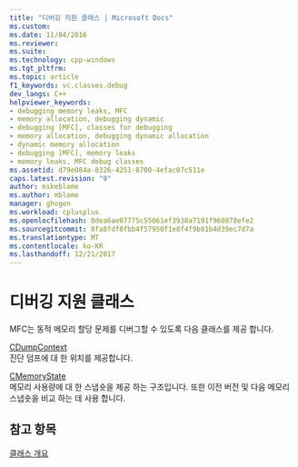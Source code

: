 ```yaml
---
title: "디버깅 지원 클래스 | Microsoft Docs"
ms.custom: 
ms.date: 11/04/2016
ms.reviewer: 
ms.suite: 
ms.technology: cpp-windows
ms.tgt_pltfrm: 
ms.topic: article
f1_keywords: vc.classes.debug
dev_langs: C++
helpviewer_keywords:
- debugging memory leaks, MFC
- memory allocation, debugging dynamic
- debugging [MFC], classes for debugging
- memory allocation, debugging dynamic allocation
- dynamic memory allocation
- debugging [MFC], memory leaks
- memory leaks, MFC debug classes
ms.assetid: d79e084a-8326-4251-8700-4efac07c511e
caps.latest.revision: "9"
author: mikeblome
ms.author: mblome
manager: ghogen
ms.workload: cplusplus
ms.openlocfilehash: 8dea6ae07775c55061ef3938a7191f960878efe2
ms.sourcegitcommit: 8fa8fdf0fbb4f57950f1e8f4f9b81b4d39ec7d7a
ms.translationtype: MT
ms.contentlocale: ko-KR
ms.lasthandoff: 12/21/2017
---
```

# <a name="debugging-support-classes"></a>디버깅 지원 클래스
MFC는 동적 메모리 할당 문제를 디버그할 수 있도록 다음 클래스를 제공 합니다.  
  
 [CDumpContext](../mfc/reference/cdumpcontext-class.md)  
 진단 덤프에 대 한 위치를 제공합니다.  
  
 [CMemoryState](../mfc/reference/cmemorystate-structure.md)  
 메모리 사용량에 대 한 스냅숏을 제공 하는 구조입니다. 또한 이전 버전 및 다음 메모리 스냅숏을 비교 하는 데 사용 합니다.  
  
## <a name="see-also"></a>참고 항목  
 [클래스 개요](../mfc/class-library-overview.md)


